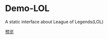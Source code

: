 # Demo-LOL
A static interface about League of Legends(LOL)

[预览](https://erxun.github.io/Demo-LOL/)
